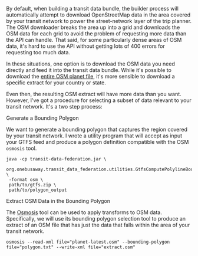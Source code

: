   By default, when building a transit data bundle, the builder process will automatically attempt to download OpenStreetMap data in the area covered by your transit network to power the street-network layer of the trip planner.  The OSM downloader breaks the area up into a grid and downloads the OSM data for each grid to avoid the problem of requesting more data than the API can handle.  That said, for some particularly dense areas of OSM data, it's hard to use the API without getting lots of 400 errors for requesting too much data.

  In these situations, one option is to download the OSM data you need directly and feed it into the transit data bundle.  While it's possible to download the [entire OSM planet file](http://wiki.openstreetmap.org/wiki/Planet.osm), it's more sensible to download a specific extract for your country or state.

  Even then, the resulting OSM extract will have more data than you want.  However, I've got a procedure for selecting a subset of data relevant to your transit network.  It's a two step process:

Generate a Bounding Polygon

  We want to generate a bounding polygon that captures the region covered by your transit network.  I wrote a utility program that will accept as input your GTFS feed and produce a polygon definition compatible with the OSM `osmosis` tool.

~~~
java -cp transit-data-federation.jar \
 org.onebusaway.transit_data_federation.utilities.GtfsComputePolylineBoundaryForStopsMain \
 -format osm \
 path/to/gtfs.zip \
 path/to/polygon_output
~~~

Extract OSM Data in the Bounding Polygon

  The [ Osmosis](http://wiki.openstreetmap.org/wiki/Osmosis) tool can be used to apply transforms to OSM data.  Specifically, we will use its bounding polygon selection tool to produce an extract of an OSM file that has just the data that falls within the area of your transit network.

~~~
osmosis --read-xml file="planet-latest.osm" --bounding-polygon file="polygon.txt" --write-xml file="extract.osm"
~~~